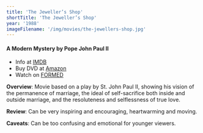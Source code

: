 ```yaml
---
title: 'The Jeweller’s Shop'
shortTitle: 'The Jeweller’s Shop'
year: '1988'
imageFilename: '/img/movies/the-jewellers-shop.jpg'
---
```


#### A Modern Mystery by Pope John Paul II

* Info at [IMDB](https://www.imdb.com/title/tt0094787/)
* Buy DVD at [Amazon](https://www.amazon.com/Jewellers-Shop-Burt-Lancaster/dp/B000MTEKG4)
* Watch on [FORMED](https://watch.formed.org/the-jeweller-s-shop-a-modern-mystery-by-pope-john-paul-ii)

**Overview**: Movie based on a play by St. John Paul II, showing his vision of the permanence of marriage, the ideal of self-sacrifice both inside and outside marriage, and the resoluteness and selflessness of true love.

**Review**: Can be very inspiring and encouraging, heartwarming and moving.

**Caveats**: Can be too confusing and emotional for younger viewers.